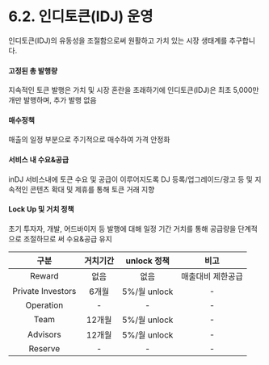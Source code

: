 # 6.2. 인디토큰(IDJ) 운영

인디토큰(IDJ)의 유동성을 조절함으로써 원활하고 가치 있는 시장 생태계를 추구합니다.

#### 고정된 총 발행량

지속적인 토큰 발행은 가치 및 시장 혼란을 초래하기에 인디토큰(IDJ)은 최초 5,000만 개만 발행하며, 추가 발행 없음

#### 매수정책

매출의 일정 부분으로 주기적으로 매수하여 가격 안정화

#### 서비스 내 수요&공급

inDJ 서비스내에 토큰 수요 및 공급이 이루어지도록 DJ 등록/업그레이드/광고 등 및 지속적인 콘텐츠 확대 및 제휴를 통해 토큰 거래 지향

#### Lock Up 및 거치 정책

초기 투자자, 개발, 어드바이저 등 발행에 대해 일정 기간 거치를 통해 공급량을 단계적으로 조절하므로 써 수요&공급 유지

|         구분        |  거치기간 |  unlock 정책  |     비고    |
| :---------------: | :---: | :---------: | :-------: |
|       Reward      |   없음  |      없음     | 매출대비 제한공급 |
| Private Investors |  6개월  | 5%/월 unlock |     -     |
|     Operation     |   -   |      -      |     -     |
|        Team       | 12개월  | 5%/월 unlock |     -     |
|      Advisors     | 12개월  | 5%/월 unlock |     -     |
|      Reserve      |   -   |      -      |     -     |

